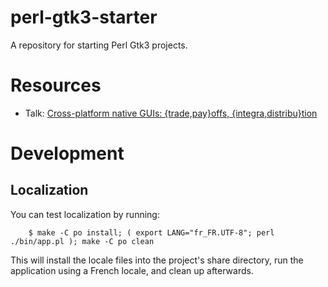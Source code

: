 # perl-gtk3-starter

A repository for starting Perl Gtk3 projects.

# Resources

- Talk: [Cross-platform native GUIs: {trade,pay}offs, {integra,distribu}tion](https://github.com/zmughal-biblio/talk-tprc2021cic-cross-platform-native-guis-20210610)

# Development

## Localization

You can test localization by running:

```
    $ make -C po install; ( export LANG="fr_FR.UTF-8"; perl ./bin/app.pl ); make -C po clean
```

This will install the locale files into the project's share directory, run the
application using a French locale, and clean up afterwards.
